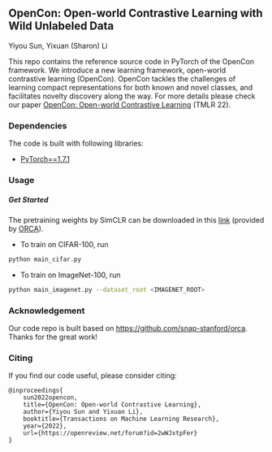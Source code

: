 ## OpenCon: Open-world Contrastive Learning with Wild Unlabeled Data
Yiyou Sun, Yixuan (Sharon) Li


This repo contains the reference source code in PyTorch of the OpenCon framework. 
We introduce a new learning framework, open-world contrastive learning (OpenCon). 
OpenCon tackles the challenges of learning compact representations for both known 
and novel classes, and facilitates novelty discovery along the way. 
For more details please check our paper [OpenCon: Open-world Contrastive Learning](https://arxiv.org/abs/2208.02764) 
(TMLR 22). 

### Dependencies

The code is built with following libraries:

- [PyTorch==1.7.1](https://pytorch.org/)

### Usage

##### Get Started

The pretraining weights by SimCLR can be downloaded in this [link](https://drive.google.com/file/d/19tvqJYjqyo9rktr3ULTp_E33IqqPew0D/view?usp=sharing)
(provided by [ORCA](https://github.com/snap-stanford/orca)).

- To train on CIFAR-100, run

```bash
python main_cifar.py
```

- To train on ImageNet-100, run
```bash
python main_imagenet.py --dataset_root <IMAGENET_ROOT>
```

### Acknowledgement

Our code repo is built based on https://github.com/snap-stanford/orca. Thanks for the great work!

### Citing

If you find our code useful, please consider citing:

```
@inproceedings{
    sun2022opencon,
    title={OpenCon: Open-world Contrastive Learning},
    author={Yiyou Sun and Yixuan Li},
    booktitle={Transactions on Machine Learning Research},
    year={2022},
    url={https://openreview.net/forum?id=2wWJxtpFer}
}
```
